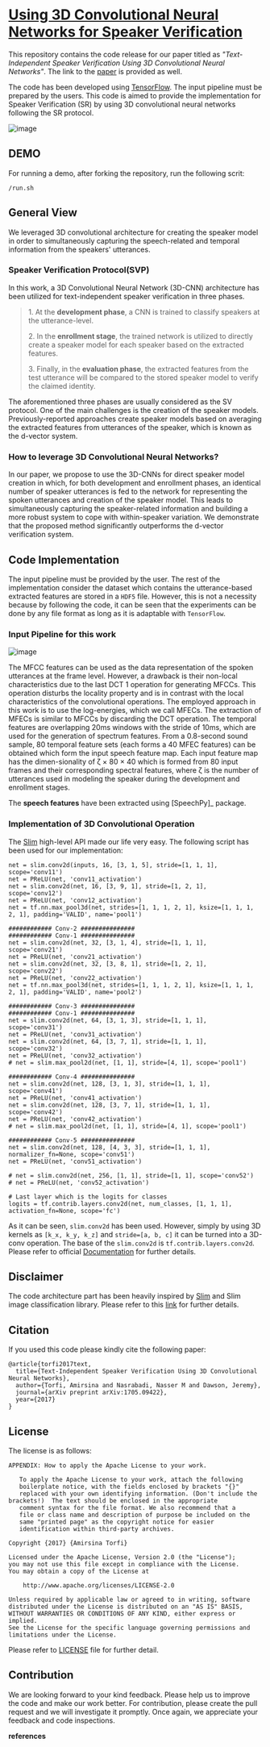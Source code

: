 [Using 3D Convolutional Neural Networks for Speaker Verification](http://3d-convolutional-speaker-recognition.readthedocs.io/en/latest/)
========================================================================================================================================

This repository contains the code release for our paper titled as
*"Text-Independent Speaker Verification Using 3D Convolutional Neural
Networks"*. The link to the [paper](https://arxiv.org/abs/1705.09422) is
provided as well.

The code has been developed using
[TensorFlow](https://www.tensorflow.org/). The input pipeline must be
prepared by the users. This code is aimed to provide the implementation
for Speaker Verification (SR) by using 3D convolutional neural networks
following the SR protocol.

![image](readme_images/conv_gif.gif%0A%20:target:%20https://github.com/astorfi/3D-convolutional-speaker-recognition/blob/master/_images/conv_gif.gif)

DEMO
----

For running a demo, after forking the repository, run the following
scrit:

~~~~ {.sourceCode .shell}
/run.sh
~~~~

General View
------------

We leveraged 3D convolutional architecture for creating the speaker
model in order to simultaneously capturing the speech-related and
temporal information from the speakers' utterances.

### Speaker Verification Protocol(SVP)

In this work, a 3D Convolutional Neural Network (3D-CNN) architecture
has been utilized for text-independent speaker verification in three
phases.

> ​1. At the **development phase**, a CNN is trained to classify
> speakers at the utterance-level.
>
> ​2. In the **enrollment stage**, the trained network is utilized to
> directly create a speaker model for each speaker based on the
> extracted features.
>
> ​3. Finally, in the **evaluation phase**, the extracted features from
> the test utterance will be compared to the stored speaker model to
> verify the claimed identity.

The aforementioned three phases are usually considered as the SV
protocol. One of the main challenges is the creation of the speaker
models. Previously-reported approaches create speaker models based on
averaging the extracted features from utterances of the speaker, which
is known as the d-vector system.

### How to leverage 3D Convolutional Neural Networks?

In our paper, we propose to use the 3D-CNNs for direct speaker model
creation in which, for both development and enrollment phases, an
identical number of speaker utterances is fed to the network for
representing the spoken utterances and creation of the speaker model.
This leads to simultaneously capturing the speaker-related information
and building a more robust system to cope with within-speaker variation.
We demonstrate that the proposed method significantly outperforms the
d-vector verification system.

Code Implementation
-------------------

The input pipeline must be provided by the user. The rest of the
implementation consider the dataset which contains the utterance-based
extracted features are stored in a `HDF5` file. However, this is not a
necessity because by following the code, it can be seen that the
experiments can be done by any file format as long as it is adaptable
with `TensorFlow`.

### Input Pipeline for this work

![image](readme_images/Speech_GIF.gif%0A%20:target:%20https://github.com/astorfi/3D-convolutional-speaker-recognition/blob/master/_images/Speech_GIF.gif)

The MFCC features can be used as the data representation of the spoken
utterances at the frame level. However, a drawback is their non-local
characteristics due to the last DCT 1 operation for generating MFCCs.
This operation disturbs the locality property and is in contrast with
the local characteristics of the convolutional operations. The employed
approach in this work is to use the log-energies, which we call MFECs.
The extraction of MFECs is similar to MFCCs by discarding the DCT
operation. The temporal features are overlapping 20ms windows with the
stride of 10ms, which are used for the generation of spectrum features.
From a 0.8-second sound sample, 80 temporal feature sets (each forms a
40 MFEC features) can be obtained which form the input speech feature
map. Each input feature map has the dimen-sionality of ζ × 80 × 40 which
is formed from 80 input frames and their corresponding spectral
features, where ζ is the number of utterances used in modeling the
speaker during the development and enrollment stages.

The **speech features** have been extracted using [SpeechPy]\_ package.

### Implementation of 3D Convolutional Operation

The
[Slim](https://github.com/tensorflow/tensorflow/tree/master/tensorflow/contrib/slim)
high-level API made our life very easy. The following script has been
used for our implementation:

~~~~ {.sourceCode .python}
net = slim.conv2d(inputs, 16, [3, 1, 5], stride=[1, 1, 1], scope='conv11')
net = PReLU(net, 'conv11_activation')
net = slim.conv2d(net, 16, [3, 9, 1], stride=[1, 2, 1], scope='conv12')
net = PReLU(net, 'conv12_activation')
net = tf.nn.max_pool3d(net, strides=[1, 1, 1, 2, 1], ksize=[1, 1, 1, 2, 1], padding='VALID', name='pool1')

############ Conv-2 ###############
############ Conv-1 ###############
net = slim.conv2d(net, 32, [3, 1, 4], stride=[1, 1, 1], scope='conv21')
net = PReLU(net, 'conv21_activation')
net = slim.conv2d(net, 32, [3, 8, 1], stride=[1, 2, 1], scope='conv22')
net = PReLU(net, 'conv22_activation')
net = tf.nn.max_pool3d(net, strides=[1, 1, 1, 2, 1], ksize=[1, 1, 1, 2, 1], padding='VALID', name='pool2')

############ Conv-3 ###############
############ Conv-1 ###############
net = slim.conv2d(net, 64, [3, 1, 3], stride=[1, 1, 1], scope='conv31')
net = PReLU(net, 'conv31_activation')
net = slim.conv2d(net, 64, [3, 7, 1], stride=[1, 1, 1], scope='conv32')
net = PReLU(net, 'conv32_activation')
# net = slim.max_pool2d(net, [1, 1], stride=[4, 1], scope='pool1')

############ Conv-4 ###############
net = slim.conv2d(net, 128, [3, 1, 3], stride=[1, 1, 1], scope='conv41')
net = PReLU(net, 'conv41_activation')
net = slim.conv2d(net, 128, [3, 7, 1], stride=[1, 1, 1], scope='conv42')
net = PReLU(net, 'conv42_activation')
# net = slim.max_pool2d(net, [1, 1], stride=[4, 1], scope='pool1')

############ Conv-5 ###############
net = slim.conv2d(net, 128, [4, 3, 3], stride=[1, 1, 1], normalizer_fn=None, scope='conv51')
net = PReLU(net, 'conv51_activation')

# net = slim.conv2d(net, 256, [1, 1], stride=[1, 1], scope='conv52')
# net = PReLU(net, 'conv52_activation')

# Last layer which is the logits for classes
logits = tf.contrib.layers.conv2d(net, num_classes, [1, 1, 1], activation_fn=None, scope='fc')
~~~~

As it can be seen, `slim.conv2d` has been used. However, simply by using
3D kernels as `[k_x, k_y, k_z]` and `stride=[a, b, c]` it can be turned
into a 3D-conv operation. The base of the `slim.conv2d` is
`tf.contrib.layers.conv2d`. Please refer to official
[Documentation](https://www.tensorflow.org/api_docs/python/tf/contrib/layers)
for further details.

Disclaimer
----------

The code architecture part has been heavily inspired by
[Slim](https://github.com/tensorflow/tensorflow/tree/master/tensorflow/contrib/slim)
and Slim image classification library. Please refer to this
[link](https://github.com/tensorflow/models/tree/master/slim) for
further details.

Citation
--------

If you used this code please kindly cite the following paper:

~~~~ {.sourceCode .shell}
@article{torfi2017text,
  title={Text-Independent Speaker Verification Using 3D Convolutional Neural Networks},
  author={Torfi, Amirsina and Nasrabadi, Nasser M and Dawson, Jeremy},
  journal={arXiv preprint arXiv:1705.09422},
  year={2017}
}
~~~~

License
-------

The license is as follows:

~~~~ {.sourceCode .shell}
APPENDIX: How to apply the Apache License to your work.

   To apply the Apache License to your work, attach the following
   boilerplate notice, with the fields enclosed by brackets "{}"
   replaced with your own identifying information. (Don't include the brackets!)  The text should be enclosed in the appropriate
   comment syntax for the file format. We also recommend that a
   file or class name and description of purpose be included on the
   same "printed page" as the copyright notice for easier
   identification within third-party archives.

Copyright {2017} {Amirsina Torfi}

Licensed under the Apache License, Version 2.0 (the "License");
you may not use this file except in compliance with the License.
You may obtain a copy of the License at

    http://www.apache.org/licenses/LICENSE-2.0

Unless required by applicable law or agreed to in writing, software
distributed under the License is distributed on an "AS IS" BASIS,
WITHOUT WARRANTIES OR CONDITIONS OF ANY KIND, either express or implied.
See the License for the specific language governing permissions and
limitations under the License.
~~~~

Please refer to
[LICENSE](https://github.com/astorfi/3D-convolutional-speaker-recognition/blob/master/LICENSE)
file for further detail.

Contribution
------------

We are looking forward to your kind feedback. Please help us to improve
the code and make our work better. For contribution, please create the
pull request and we will investigate it promptly. Once again, we
appreciate your feedback and code inspections.

**references**
